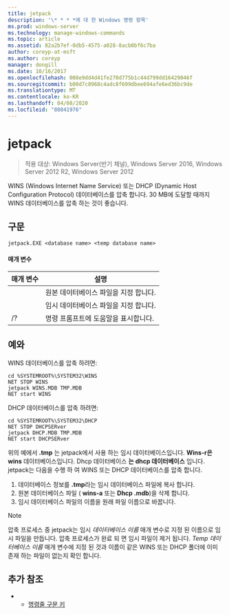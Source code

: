 ```yaml
---
title: jetpack
description: '\* * * *에 대 한 Windows 명령 항목'
ms.prod: windows-server
ms.technology: manage-windows-commands
ms.topic: article
ms.assetid: 82a2b7ef-0db5-4575-a028-8acb0bf6c7ba
author: coreyp-at-msft
ms.author: coreyp
manager: dongill
ms.date: 10/16/2017
ms.openlocfilehash: 008e9dd4d41fe270d775b1c44d799dd16429046f
ms.sourcegitcommit: b00d7c8968c4adc8f699dbee694afe6ed36bc9de
ms.translationtype: MT
ms.contentlocale: ko-KR
ms.lasthandoff: 04/08/2020
ms.locfileid: "80841976"
---
```

# <a name="jetpack"></a>jetpack

>적용 대상: Windows Server(반기 채널), Windows Server 2016, Windows Server 2012 R2, Windows Server 2012

WINS (Windows Internet Name Service) 또는 DHCP (Dynamic Host Configuration Protocol) 데이터베이스를 압축 합니다. 30 MB에 도달할 때까지 WINS 데이터베이스를 압축 하는 것이 좋습니다. 

## <a name="syntax"></a>구문
```
jetpack.EXE <database name> <temp database name>
```

#### <a name="parameters"></a>매개 변수
|매개 변수|설명|
|-------|--------|
|<database name>|원본 데이터베이스 파일을 지정 합니다.|
|<temp database name>|임시 데이터베이스 파일을 지정 합니다.|
|/?|명령 프롬프트에 도움말을 표시합니다.|

## <a name="examples"></a><a name=BKMK_Examples></a>예와
WINS 데이터베이스를 압축 하려면:
```
cd %SYSTEMROOT%\SYSTEM32\WINS
NET STOP WINS
jetpack WINS.MDB TMP.MDB
NET start WINS
```
DHCP 데이터베이스를 압축 하려면:
```
cd %SYSTEMROOT%\SYSTEM32\DHCP
NET STOP DHCPSERver
jetpack DHCP.MDB TMP.MDB
NET start DHCPSERver
```
위의 예에서 **.tmp** 는 jetpack에서 사용 하는 임시 데이터베이스입니다. **Wins-r은 wins** 데이터베이스입니다. Dhcp 데이터베이스 **는 dhcp 데이터베이스** 입니다.
jetpack는 다음을 수행 하 여 WINS 또는 DHCP 데이터베이스를 압축 합니다.
1.  데이터베이스 정보를 **.tmp**라는 임시 데이터베이스 파일에 복사 합니다.
2.  원본 데이터베이스 파일 ( **wins-a** 또는 **Dhcp .mdb**)을 삭제 합니다.
3.  임시 데이터베이스 파일의 이름을 원래 파일 이름으로 바꿉니다.

> [!NOTE]
> 압축 프로세스 중 jetpack는 임시 *데이터베이스 이름* 매개 변수로 지정 된 이름으로 임시 파일을 만듭니다. 압축 프로세스가 완료 되 면 임시 파일이 제거 됩니다. *Temp 데이터베이스 이름* 매개 변수에 지정 된 것과 이름이 같은 WINS 또는 DHCP 폴더에 이미 존재 하는 파일이 없는지 확인 합니다.

## <a name="additional-references"></a>추가 참조
-   - [명령줄 구문 키](command-line-syntax-key.md)

